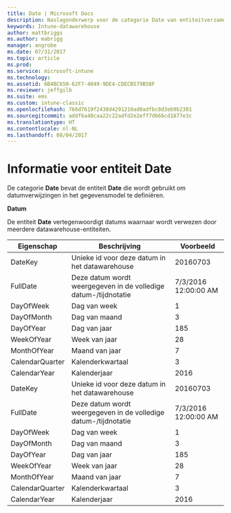 ```yaml
---
title: Date | Microsoft Docs
description: Naslagonderwerp voor de categorie Date van entiteitverzamelingen in de Intune-datawarehouse-API.
keywords: Intune-datawarehouse
author: mattbriggs
ms.author: mabrigg
manager: angrobe
ms.date: 07/31/2017
ms.topic: article
ms.prod: 
ms.service: microsoft-intune
ms.technology: 
ms.assetid: 6B4BC650-62F7-4049-9DE4-CDECB579B58F
ms.reviewer: jeffgilb
ms.suite: ems
ms.custom: intune-classic
ms.openlocfilehash: 766d7619f2438d4291210ad8adfbc8d3eb9b2381
ms.sourcegitcommit: addf6a40caa22c22adfd2e2eff7d666cd1877e3c
ms.translationtype: HT
ms.contentlocale: nl-NL
ms.lasthandoff: 08/04/2017
---
```

# <a name="reference-for-date-entity"></a>Informatie voor entiteit Date

De categorie **Date** bevat de entiteit **Date** die wordt gebruikt om datumverwijzingen in het gegevensmodel te definiëren.

**Datum**

De entiteit **Date** vertegenwoordigt datums waarnaar wordt verwezen door meerdere datawarehouse-entiteiten.

| Eigenschap  | Beschrijving | Voorbeeld |
|---------|------------|--------|
| DateKey |Unieke id voor deze datum in het datawarehouse | 20160703 |
| FullDate |Deze datum wordt weergegeven in de volledige datum-/tijdnotatie | 7/3/2016 12:00:00 AM |
| DayOfWeek |Dag van week |1 |
| DayOfMonth |Dag van maand |3 |
| DayOfYear |Dag van jaar |185 |
| WeekOfYear |Week van jaar |28 |
| MonthOfYear |Maand van jaar |7 |
| CalendarQuarter |Kalenderkwartaal |3 |
| CalendarYear |Kalenderjaar |2016 |
| DateKey |Unieke id voor deze datum in het datawarehouse |20160703 |
| FullDate |Deze datum wordt weergegeven in de volledige datum-/tijdnotatie | 7/3/2016 12:00:00 AM |
| DayOfWeek |Dag van week |1 |
| DayOfMonth |Dag van maand |3 |
| DayOfYear |Dag van jaar |185 |
| WeekOfYear |Week van jaar |28 |
| MonthOfYear |Maand van jaar |7 |
| CalendarQuarter |Kalenderkwartaal |3 |
| CalendarYear |Kalenderjaar |2016 |
